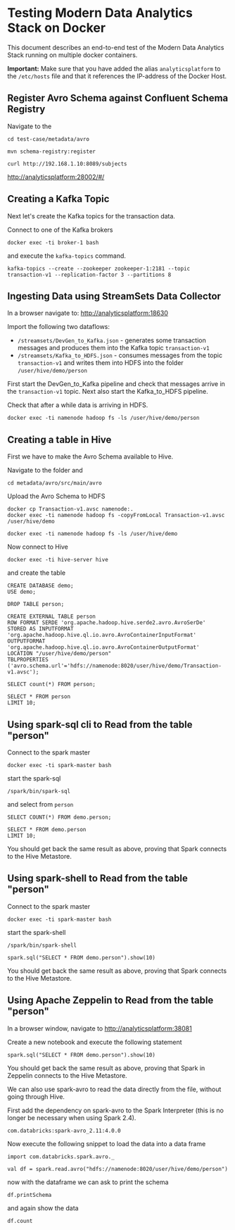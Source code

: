 # Testing Modern Data Analytics Stack on Docker

This document describes an end-to-end test of the Modern Data Analytics Stack running on multiple docker containers. 

**Important:** Make sure that you have added the alias `analyticsplatform` to the `/etc/hosts` file and that it references the IP-address of the Docker Host. 

## Register Avro Schema against Confluent Schema Registry

Navigate to the 

```
cd test-case/metadata/avro
```

```
mvn schema-registry:register
```

```
curl http://192.168.1.10:8089/subjects
```

<http://analyticsplatform:28002/#/>

## Creating a Kafka Topic

Next let's create the Kafka topics for the transaction data. 

Connect to one of the Kafka brokers

```
docker exec -ti broker-1 bash
```

and execute the `kafka-topics` command.

```
kafka-topics --create --zookeeper zookeeper-1:2181 --topic transaction-v1 --replication-factor 3 --partitions 8
```

## Ingesting Data using StreamSets Data Collector

In a browser navigate to: <http://analyticsplatform:18630>

Import the following two dataflows:

* `/streamsets/DevGen_to_Kafka.json` - generates some transaction messages and produces them into the Kafka topic `transaction-v1` 
* `/streamsets/Kafka_to_HDFS.json` - consumes messages from the topic `transaction-v1` and writes them into HDFS into the folder `/user/hive/demo/person`

First start the DevGen_to_Kafka pipeline and check that messages arrive in the `transaction-v1` topic. Next also start the Kafka_to_HDFS pipeline.

Check that after a while data is arriving in HDFS.

```
docker exec -ti namenode hadoop fs -ls /user/hive/demo/person
```

## Creating a table in Hive

First we have to make the Avro Schema available to Hive. 

Navigate to the folder and 

```
cd metadata/avro/src/main/avro
```

Upload the Avro Schema to HDFS

```
docker cp Transaction-v1.avsc namenode:.
docker exec -ti namenode hadoop fs -copyFromLocal Transaction-v1.avsc /user/hive/demo
```

```
docker exec -ti namenode hadoop fs -ls /user/hive/demo
```

Now connect to Hive 

```
docker exec -ti hive-server hive
```

and create the table

```
CREATE DATABASE demo;
USE demo;

DROP TABLE person;

CREATE EXTERNAL TABLE person 
ROW FORMAT SERDE 'org.apache.hadoop.hive.serde2.avro.AvroSerDe'
STORED AS INPUTFORMAT 'org.apache.hadoop.hive.ql.io.avro.AvroContainerInputFormat'
OUTPUTFORMAT 'org.apache.hadoop.hive.ql.io.avro.AvroContainerOutputFormat'
LOCATION "/user/hive/demo/person"
TBLPROPERTIES ('avro.schema.url'='hdfs://namenode:8020/user/hive/demo/Transaction-v1.avsc');
```

```
SELECT count(*) FROM person;
```

```
SELECT * FROM person
LIMIT 10;
```

## Using spark-sql cli to Read from the table "person"

Connect to the spark master

```
docker exec -ti spark-master bash
```

start the spark-sql

```
/spark/bin/spark-sql
```

and select from `person`

```
SELECT COUNT(*) FROM demo.person;
```

```
SELECT * FROM demo.person 
LIMIT 10;
```

You should get back the same result as above, proving that Spark connects to the Hive Metastore.

## Using spark-shell to Read from the table "person"

Connect to the spark master

```
docker exec -ti spark-master bash
```

start the spark-shell

```
/spark/bin/spark-shell
```

```
spark.sql("SELECT * FROM demo.person").show(10)
```
You should get back the same result as above, proving that Spark connects to the Hive Metastore.

## Using Apache Zeppelin to Read from the table "person"

In a browser window, navigate to <http://analyticsplatform:38081>

Create a new notebook and execute the following statement

```
spark.sql("SELECT * FROM demo.person").show(10)
```

You should get back the same result as above, proving that Spark in Zeppelin connects to the Hive Metastore.

We can also use spark-avro to read the data directly from the file, without going through Hive. 

First add the dependency on spark-avro to the Spark Interpreter (this is no longer be necessary when using Spark 2.4).

```
com.databricks:spark-avro_2.11:4.0.0 
```

Now execute the following snippet to load the data into a data frame

```
import com.databricks.spark.avro._

val df = spark.read.avro("hdfs://namenode:8020/user/hive/demo/person")
```

now with the dataframe we can ask to print the schema

```
df.printSchema
```

and again show the data

```
df.count
```


